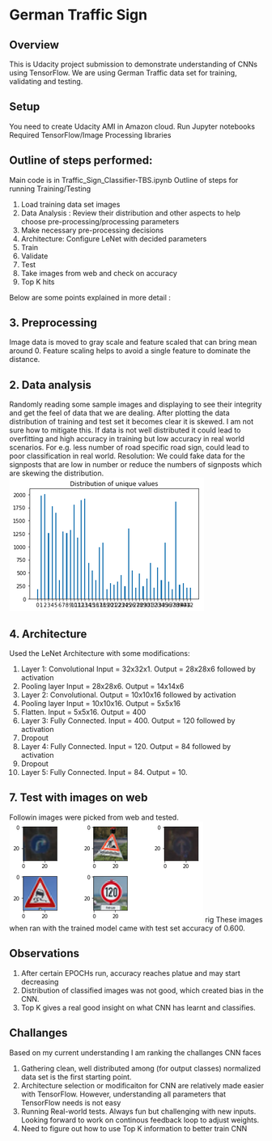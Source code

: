 # German Traffic Sign
## Overview
This is Udacity project submission to demonstrate understanding of CNNs using TensorFlow. We are using German Traffic data set for training, validating and testing.

## Setup
You need to create Udacity AMI in Amazon cloud.
Run Jupyter notebooks
Required TensorFlow/Image Processing libraries

## Outline of steps performed:
Main code is in Traffic_Sign_Classifier-TBS.ipynb
Outline of steps for running Training/Testing
1. Load training data set images
2. Data Analysis : Review their distribution and other aspects to help choose pre-processing/processing parameters
3. Make necessary pre-processing decisions
4. Architecture: Configure LeNet with decided parameters
5. Train
6. Validate
7. Test
8. Take images from web and check on accuracy 
9. Top K hits

Below are some points explained in more detail :

## 3. Preprocessing
Image data is moved to gray scale and feature scaled that can bring mean around 0. Feature scaling  helps to avoid a single feature to dominate the distance.


## 2. Data analysis
Randomly reading some sample images and displaying to see their integrity and get the feel of data that we are dealing. 
After plotting the data distribution of training and test set it becomes clear it is skewed. I am not sure how to mitigate this. If data is not well distributed it could lead to overfitting and high accuracy in training but low accuracy in real world scenarios. For e.g. less number of road specific road sign, could lead to poor classification in real world. Resolution: We could fake data for the signposts that are low in number or reduce the numbers of signposts which are skewing the distribution.
![picture](distribution.png)


## 4. Architecture
Used the LeNet Architecture with some modifications: 
1. Layer 1: Convolutional Input = 32x32x1. Output = 28x28x6 followed by activation
1. Pooling layer Input = 28x28x6. Output = 14x14x6
1. Layer 2: Convolutional. Output = 10x10x16 followed by activation
1. Pooling layer Input = 10x10x16. Output = 5x5x16
1. Flatten. Input = 5x5x16. Output = 400
1. Layer 3: Fully Connected. Input = 400. Output = 120 followed by activation 
1. Dropout
1. Layer 4: Fully Connected. Input = 120. Output = 84 followed by activation
1. Dropout
1. Layer 5: Fully Connected. Input = 84. Output = 10.


## 7. Test with images on web
Followin images were picked from web and tested.
![picture](5sampleimages.png)
rig
These images when ran with the trained model came with test set accuracy of 0.600. 
## Observations
1. After certain EPOCHs run, accuracy reaches platue and may start decreasing
2. Distribution of classified images was not good, which created bias in the CNN.
3. Top K gives a real good insight on what CNN has learnt and classifies. 


## Challanges
Based on my current understanding I am ranking the challanges CNN faces
1. Gathering clean, well distributed among (for output classes) normalized data set is the first starting point.
2. Architecture selection or modificaiton for CNN are relatively made easier with TensorFlow. However, understanding all parameters that TensorFlow needs is not easy
3. Running Real-world tests. Always fun but challenging with new inputs. Looking forward to work on continous feedback loop to adjust weights.
4. Need to figure out how to use Top K information to better train CNN

